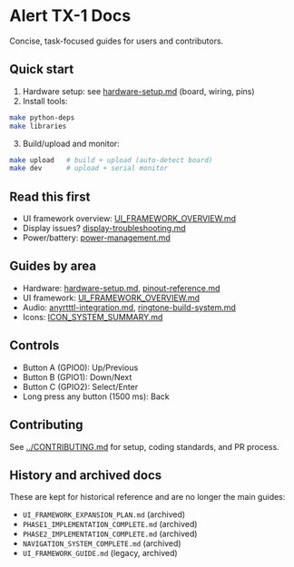 # Alert TX-1 Docs

Concise, task-focused guides for users and contributors.

## Quick start

1) Hardware setup: see [hardware-setup.md](hardware-setup.md) (board, wiring, pins)
2) Install tools:
```bash
make python-deps
make libraries
```
3) Build/upload and monitor:
```bash
make upload   # build + upload (auto-detect board)
make dev      # upload + serial monitor
```

## Read this first
- UI framework overview: [UI_FRAMEWORK_OVERVIEW.md](UI_FRAMEWORK_OVERVIEW.md)
- Display issues? [display-troubleshooting.md](display-troubleshooting.md)
- Power/battery: [power-management.md](power-management.md)

## Guides by area
- Hardware: [hardware-setup.md](hardware-setup.md), [pinout-reference.md](pinout-reference.md)
- UI framework: [UI_FRAMEWORK_OVERVIEW.md](UI_FRAMEWORK_OVERVIEW.md)
- Audio: [anyrtttl-integration.md](anyrtttl-integration.md), [ringtone-build-system.md](ringtone-build-system.md)
- Icons: [ICON_SYSTEM_SUMMARY.md](ICON_SYSTEM_SUMMARY.md)

## Controls
- Button A (GPIO0): Up/Previous
- Button B (GPIO1): Down/Next
- Button C (GPIO2): Select/Enter
- Long press any button (1500 ms): Back

## Contributing
See [../CONTRIBUTING.md](../CONTRIBUTING.md) for setup, coding standards, and PR process.

## History and archived docs
These are kept for historical reference and are no longer the main guides:
- `UI_FRAMEWORK_EXPANSION_PLAN.md` (archived)
- `PHASE1_IMPLEMENTATION_COMPLETE.md` (archived)
- `PHASE2_IMPLEMENTATION_COMPLETE.md` (archived)
- `NAVIGATION_SYSTEM_COMPLETE.md` (archived)
- `UI_FRAMEWORK_GUIDE.md` (legacy, archived)
